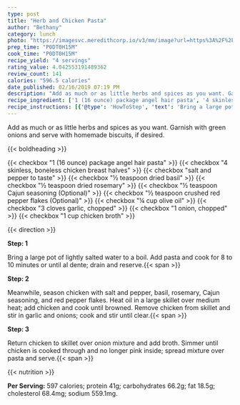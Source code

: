 ```yaml
---
type: post
title: "Herb and Chicken Pasta"
author: "Bethany"
category: lunch
photo: "https://imagesvc.meredithcorp.io/v3/mm/image?url=https%3A%2F%2Fimages.media-allrecipes.com%2Fuserphotos%2F2560573.jpg"
prep_time: "P0DT0H15M"
cook_time: "P0DT0H15M"
recipe_yield: "4 servings"
rating_value: 4.042553191489362
review_count: 141
calories: "596.5 calories"
date_published: 02/16/2019 07:19 PM
description: "Add as much or as little herbs and spices as you want. Garnish with green onions and serve with homemade biscuits, if desired."
recipe_ingredient: ['1 (16 ounce) package angel hair pasta', '4 skinless, boneless chicken breast halves', 'salt and pepper to taste', '½ teaspoon dried basil', '½ teaspoon dried rosemary', '½ teaspoon Cajun seasoning', '½ teaspoon crushed red pepper flakes', '¼ cup olive oil', '3 cloves garlic, chopped', '1 onion, chopped', '1 cup chicken broth']
recipe_instructions: [{'@type': 'HowToStep', 'text': 'Bring a large pot of lightly salted water to a boil. Add pasta and cook for 8 to 10 minutes or until al dente; drain and reserve.\n'}, {'@type': 'HowToStep', 'text': 'Meanwhile, season chicken with salt and pepper, basil, rosemary, Cajun seasoning, and red pepper flakes. Heat oil in a large skillet over medium heat; add chicken and cook until browned. Remove chicken from skillet and stir in garlic and onions; cook and stir until clear.\n'}, {'@type': 'HowToStep', 'text': 'Return chicken to skillet over onion mixture and add broth. Simmer until chicken is cooked through and no longer pink inside; spread mixture over pasta and serve.\n'}]
---
```


Add as much or as little herbs and spices as you want. Garnish with green onions and serve with homemade biscuits, if desired. 

{{< boldheading >}}

{{< checkbox "1 (16 ounce) package angel hair pasta" >}}
{{< checkbox "4  skinless, boneless chicken breast halves" >}}
{{< checkbox "salt and pepper to taste" >}}
{{< checkbox "½ teaspoon dried basil" >}}
{{< checkbox "½ teaspoon dried rosemary" >}}
{{< checkbox "½ teaspoon Cajun seasoning  (Optional)" >}}
{{< checkbox "½ teaspoon crushed red pepper flakes  (Optional)" >}}
{{< checkbox "¼ cup olive oil" >}}
{{< checkbox "3 cloves garlic, chopped" >}}
{{< checkbox "1  onion, chopped" >}}
{{< checkbox "1 cup chicken broth" >}}


{{< direction >}}

**Step: 1**

Bring a large pot of lightly salted water to a boil. Add pasta and cook for 8 to 10 minutes or until al dente; drain and reserve.{{< span >}}

**Step: 2**

Meanwhile, season chicken with salt and pepper, basil, rosemary, Cajun seasoning, and red pepper flakes. Heat oil in a large skillet over medium heat; add chicken and cook until browned. Remove chicken from skillet and stir in garlic and onions; cook and stir until clear.{{< span >}}

**Step: 3**

Return chicken to skillet over onion mixture and add broth. Simmer until chicken is cooked through and no longer pink inside; spread mixture over pasta and serve.{{< span >}}

{{< nutrition >}}

**Per Serving:** 597 calories; protein 41g; carbohydrates 66.2g; fat 18.5g; cholesterol 68.4mg; sodium 559.1mg.
